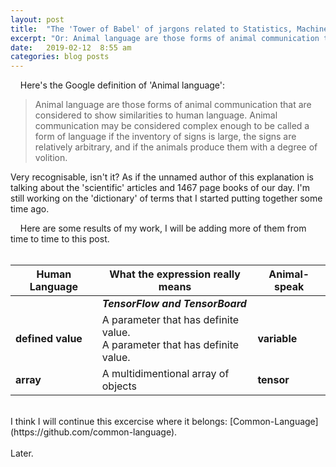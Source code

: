 ```yaml
---
layout: post
title:  "The 'Tower of Babel' of jargons related to Statistics, Machine Learning and Artificial Intelligence."
excerpt: "Or: Animal language are those forms of animal communication that are considered to show similarities to human language. (from Google)."
date:   2019-02-12  8:55 am
categories: blog posts
---
```


&nbsp;&nbsp;&nbsp;&nbsp;Here's the Google definition of 'Animal language':
>Animal language are those forms of animal communication that are considered to show similarities to human language. Animal communication may be considered complex enough to be called a form of language if the inventory of signs is large, the signs are relatively arbitrary, and if the animals produce them with a degree of volition.

Very recognisable, isn't it? As if the unnamed author of this explanation is talking about the 'scientific' articles and 1467 page books of our day. I'm still working on the 'dictionary' of terms that I started putting together some time ago.<br>

&nbsp;&nbsp;&nbsp;&nbsp;Here are some results of my work, I will be adding more of them from time to time to this post.<br><br>

|Human Language |What the expression really means|Animal-speak|
|---|---|---|
| | _**TensorFlow and TensorBoard**_ | |
| **defined value** | A parameter that has definite value.<br> A parameter that has definite value. | **variable** |
| **array** | A multidimentional array of objects | **tensor** |

<br>
I think I will continue this excercise where it belongs: [Common-Language](https://github.com/common-language).<br><br>
Later.
